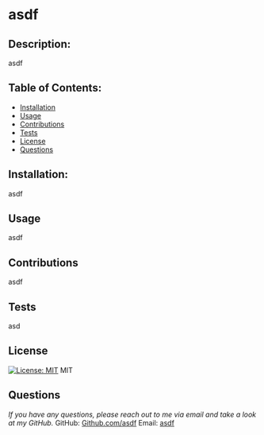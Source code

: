 # asdf
## Description:
asdf
## Table of Contents:

- [Installation](#installation)
- [Usage](#usage)
- [Contributions](#contributions)
- [Tests](#tests)
- [License](#license)
- [Questions](#questions)

## Installation:
asdf
## Usage
asdf
## Contributions
asdf
## Tests
asd
## License
[![License: MIT](https://img.shields.io/badge/License-MIT-yellow.svg)](https://opensource.org/licenses/MIT)
MIT
## Questions
*If you have any questions, please reach out to me via email and take a look at my GitHub.*
GitHub: <a href="https://github.com/asdf">Github.com/asdf</a>
Email: <a href="mailto:asdf">asdf</a>

